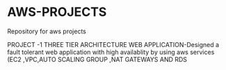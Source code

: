 # AWS-PROJECTS
Repository for aws projects

PROJECT -1 THREE TIER ARCHITECTURE WEB APPLICATION-Designed a fault tolerant web application with high availablity by using aws services (EC2 ,VPC,AUTO SCALING GROUP ,NAT GATEWAYS AND RDS
